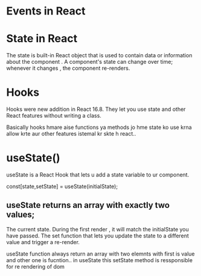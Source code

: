 # Events in React

# State in React
The state is built-in React object that is used to contain  data or information about the component . 
A component's state can change over time; whenever it changes , the component re-renders.


# Hooks 
Hooks were new addition in React 16.8.
They let you use  state and other React features without writing a class.

Basically hooks hmare aise functions ya methods jo hme state ko use krna allow krte aur other features istemal kr skte h react..

# useState()
useState is a React Hook that lets u add a state variable to ur component.

const[state,setState] = useState(initialState);

## useState returns an array with exactly two values;
The current state. During the first render , it will match the initialState you have passed.
The set function that lets you update the state to a different value and trigger a re-render.

useState function always return an array with two elemnts with first is value and other one is fucntion..
in useState this setState method is ressponsible for re rendering of dom